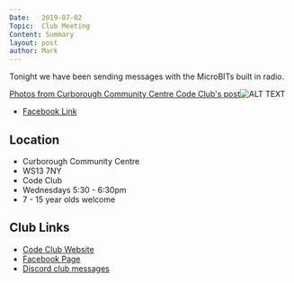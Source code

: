 ```yaml
---
Date:   2019-07-02
Topic:  Club Meeting
Content: Summary
layout: post
author: Mark
---
```

Tonight we have been sending messages with the MicroBITs built in radio.

[Photos from Curborough Community Centre Code Club's post](https://www.facebook.com/1481985248595237/posts/2127372384056517/)![ALT TEXT](https://scontent.fbhx6-1.fna.fbcdn.net/v/t1.6435-9/66114531_2127370897389999_2461606565208129536_n.jpg?_nc_cat=102&ccb=1-7&_nc_sid=dd63ad&_nc_ohc=kq9sf0xK2zkAX-bOfCs&_nc_ht=scontent.fbhx6-1.fna&edm=AKK4YLsEAAAA&oh=00_AfBRTyKFGOocq4lLk4GEkPHQKQyofAgS1OsDFbeRkabrhw&oe=654E0D22)

* [Facebook Link](https://www.facebook.com/1481985248595237/posts/2127372384056517/)

## Location

* Curborough Community Centre
* WS13 7NY
* Code Club
* Wednesdays 5:30 - 6:30pm
* 7 - 15 year olds welcome

## Club Links

* [Code Club Website](https://lichfield-code-club.github.io/)
* [Facebook Page](https://www.facebook.com/LichfieldCoders)
* [Discord club messages](https://discord.gg/szz6xGK)
